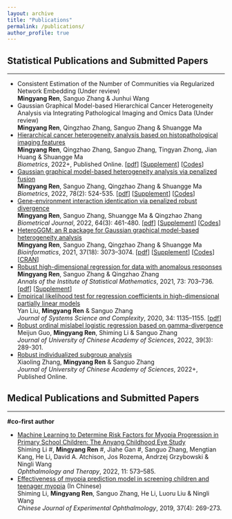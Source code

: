 ```yaml
---
layout: archive
title: "Publications"
permalink: /publications/
author_profile: true
---
```



## Statistical Publications and Submitted Papers
- - -

- Consistent Estimation of the Number of Communities via Regularized Network Embedding (Under review)   
**Mingyang Ren**, Sanguo Zhang & Junhui Wang  
- Gaussian Graphical Model-based Hierarchical Cancer Heterogeneity Analysis via Integrating Pathological Imaging and Omics Data (Under review)  
**Mingyang Ren**, Qingzhao Zhang, Sanguo Zhang & Shuangge Ma  
- [Hierarchical cancer heterogeneity analysis based on histopathological imaging features](https://doi.org/10.1111/biom.13544)  
**Mingyang Ren**, Qingzhao Zhang, Sanguo Zhang, Tingyan Zhong, Jian Huang & Shuangge Ma  
*Biometrics*, 2022+, Published Online. [[pdf](./publications/Ren_Hierarchical.pdf)] [[Supplement](./publications/Ren_Hierarchical_supp.pdf)] [[Codes](https://github.com/Ren-Mingyang/GGM-PF)]
- [Gaussian graphical model-based heterogeneity analysis via penalized fusion](https://doi.org/10.1111/biom.13426)  
**Mingyang Ren**, Sanguo Zhang, Qingzhao Zhang & Shuangge Ma  
*Biometrics*, 2022, 78(2): 524-535. [[pdf](./publications/Ren2021_Gaussian.pdf)] [[Supplement](./publications/Ren2021_Gaussian_supp.pdf)] [[Codes](https://github.com/Ren-Mingyang/GGM-PF)] 
- [Gene-environment interaction identication via penalized robust divergence](https://doi.org/10.1002/bimj.202000157)  
**Mingyang Ren**, Sanguo Zhang, Shuangge Ma & Qingzhao Zhang  
*Biometrical Journal*, 2022, 64(3): 461-480. [[pdf](./publications/Ren_biomj_GE.pdf)] [[Supplement](./publications/Ren_GE_supp.pdf)] [[Codes](https://github.com/Ren-Mingyang/GE-PRD)]
- [HeteroGGM: an R package for Gaussian graphical model-based heterogeneity analysis](https://doi.org/10.1093/bioinformatics/btab134)  
**Mingyang Ren**, Sanguo Zhang, Qingzhao Zhang & Shuangge Ma  
*Bioinformatics*, 2021, 37(18): 3073–3074. [[pdf](./publications/Ren2021_HeteroGGM.pdf)] [[Supplement](./publications/Ren2021_HeteroGGM_supp.pdf)] [[Codes](https://github.com/Ren-Mingyang/HeteroGGM)] [[CRAN](https://CRAN.R-project.org/package=HeteroGGM)]
- [Robust high-dimensional regression for data with anomalous responses](https://doi.org/10.1007/s10463-020-00764-1)  
**Mingyang Ren**, Sanguo Zhang & Qingzhao Zhang  
*Annals of the Institute of Statistical Mathematics*, 2021, 73: 703–736. [[pdf](./publications/Ren2021_Robust.pdf)] [[Supplement](./publications/Ren2021_Robust_supp.pdf)]
- [Empirical likelihood test for regression coefficients in high-dimensional partially linear models](https://doi.org/10.1007/s11424-020-9260-3)  
Yan Liu, **Mingyang Ren** & Sanguo Zhang  
*Journal of Systems Science and Complexity*, 2020, 34: 1135–1155. [[pdf](./publications/2020_Empirical.pdf)]
- [Robust ordinal mislabel logistic regression based on gamma-divergence](http://journal.ucas.ac.cn/CN/10.7523/j.ucas.2020.0056)  
Meijun Guo, **Mingyang Ren**, Shiming Li & Sanguo Zhang  
*Journal of University of Chinese Academy of Sciences*, 2022, 39(3): 289-301.  
- [Robust individualized subgroup analysis](http://journal.ucas.ac.cn/CN/10.7523/j.ucas.2022.037)  
Xiaoling Zhang, **Mingyang Ren** & Sanguo Zhang  
*Journal of University of Chinese Academy of Sciences*, 2022+, Published Online.  


## Medical Publications and Submitted Papers
- - -

**#co-first author**  
- [Machine Learning to Determine Risk Factors for Myopia Progression in Primary School Children: The Anyang Childhood Eye Study](https://doi.org/10.1007/s40123-021-00450-2)  
Shiming Li #, **Mingyang Ren** #, Jiahe Gan #, Sanguo Zhang, Mengtian Kang, He Li, David A. Atchison, Jos Rozema, Andrzej Grzybowski & Ningli Wang  
*Ophthalmology and Therapy*, 2022, 11: 573–585.
- [Effectiveness of myopia prediction model in screening children and teenager myopia](http://rs.yiigle.com/CN115989201904/1129307.htm) (In Chinese)  
Shiming Li, **Mingyang Ren**, Sanguo Zhang, He Li, Luoru Liu & Ningli Wang  
*Chinese Journal of Experimental Ophthalmology*, 2019, 37(4): 269-273.  

